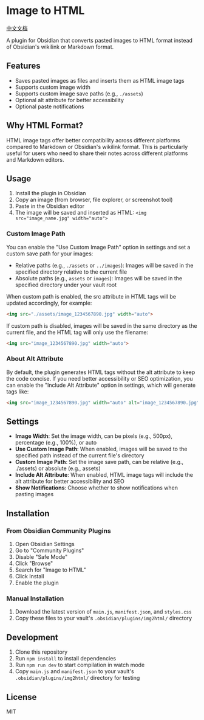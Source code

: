 # Image to HTML

[中文文档](README_CN.md)

A plugin for Obsidian that converts pasted images to HTML format instead of Obsidian's wikilink or Markdown format.

## Features

- Saves pasted images as files and inserts them as HTML image tags
- Supports custom image width
- Supports custom image save paths (e.g., `./assets`)
- Optional alt attribute for better accessibility
- Optional paste notifications

## Why HTML Format?

HTML image tags offer better compatibility across different platforms compared to Markdown or Obsidian's wikilink format. This is particularly useful for users who need to share their notes across different platforms and Markdown editors.

## Usage

1. Install the plugin in Obsidian
2. Copy an image (from browser, file explorer, or screenshot tool)
3. Paste in the Obsidian editor
4. The image will be saved and inserted as HTML: `<img src="image_name.jpg" width="auto">`

### Custom Image Path

You can enable the "Use Custom Image Path" option in settings and set a custom save path for your images:

- Relative paths (e.g., `./assets` or `../images`): Images will be saved in the specified directory relative to the current file
- Absolute paths (e.g., `assets` or `images`): Images will be saved in the specified directory under your vault root

When custom path is enabled, the src attribute in HTML tags will be updated accordingly, for example:
```html
<img src="./assets/image_1234567890.jpg" width="auto">
```

If custom path is disabled, images will be saved in the same directory as the current file, and the HTML tag will only use the filename:
```html
<img src="image_1234567890.jpg" width="auto">
```

### About Alt Attribute

By default, the plugin generates HTML tags without the alt attribute to keep the code concise. If you need better accessibility or SEO optimization, you can enable the "Include Alt Attribute" option in settings, which will generate tags like:

```html
<img src="image_1234567890.jpg" width="auto" alt="image_1234567890.jpg">
```

## Settings

- **Image Width**: Set the image width, can be pixels (e.g., 500px), percentage (e.g., 100%), or auto
- **Use Custom Image Path**: When enabled, images will be saved to the specified path instead of the current file's directory
- **Custom Image Path**: Set the image save path, can be relative (e.g., ./assets) or absolute (e.g., assets)
- **Include Alt Attribute**: When enabled, HTML image tags will include the alt attribute for better accessibility and SEO
- **Show Notifications**: Choose whether to show notifications when pasting images

## Installation

### From Obsidian Community Plugins

1. Open Obsidian Settings
2. Go to "Community Plugins"
3. Disable "Safe Mode"
4. Click "Browse"
5. Search for "Image to HTML"
6. Click Install
7. Enable the plugin

### Manual Installation

1. Download the latest version of `main.js`, `manifest.json`, and `styles.css`
2. Copy these files to your vault's `.obsidian/plugins/img2html/` directory

## Development

1. Clone this repository
2. Run `npm install` to install dependencies
3. Run `npm run dev` to start compilation in watch mode
4. Copy `main.js` and `manifest.json` to your vault's `.obsidian/plugins/img2html/` directory for testing

## License

MIT 
